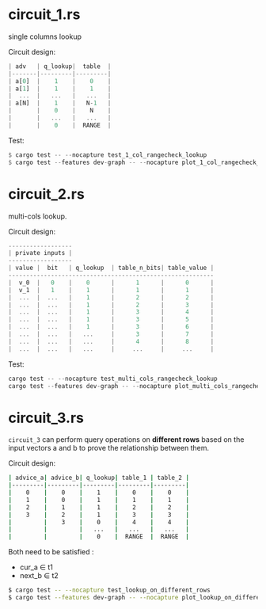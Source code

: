 # circuit_1.rs

single columns lookup


Circuit design:

```rust
| adv   | q_lookup|  table  |
|-------|---------|---------|
| a[0]  |    1    |    0    |
| a[1]  |    1    |    1    |
|  ...  |   ...   |   ...   |
| a[N]  |    1    |   N-1   |
|       |    0    |    N    |
|       |   ...   |   ...   |
|       |    0    |  RANGE  |
```

Test:
```rust
$ cargo test -- --nocapture test_1_col_rangecheck_lookup
$ cargo test --features dev-graph -- --nocapture plot_1_col_rangecheck_lookup
```

# circuit_2.rs

multi-cols lookup.

Circuit design:

```rust
------------------
| private inputs |
------------------
| value |  bit   | q_lookup  | table_n_bits| table_value |
----------------------------------------------------------
|  v_0  |   0    |    0      |      1      |      0      |
|  v_1  |   1    |    1      |      1      |      1      |
|  ...  |  ...   |    1      |      2      |      2      |
|  ...  |  ...   |    1      |      2      |      3      |
|  ...  |  ...   |    1      |      3      |      4      |
|  ...  |  ...   |    1      |      3      |      5      |
|  ...  |  ...   |    1      |      3      |      6      |
|  ...  |  ...   |   ...     |      3      |      7      |
|  ...  |  ...   |   ...     |      4      |      8      |
|  ...  |  ...   |   ...     |     ...     |     ...     |
```

Test:
```rust
cargo test -- --nocapture test_multi_cols_rangecheck_lookup
cargo test --features dev-graph -- --nocapture plot_multi_cols_rangecheck_lookup
```


# circuit_3.rs

`circuit_3` can perform query operations on **different rows** based on the input vectors a and b to prove the relationship between them.

Circuit design:
```bash
| advice_a| advice_b| q_lookup| table_1 | table_2 |
|---------|---------|---------|---------|---------|
|    0    |    0    |    1    |    0    |    0    |
|    1    |    0    |    1    |    1    |    1    |
|    2    |    1    |    1    |    2    |    2    |
|    3    |    2    |    1    |    3    |    3    |
|         |    3    |    0    |    4    |    4    |
|         |         |   ...   |   ...   |   ...   |
|         |         |    0    |  RANGE  |  RANGE  |
```

Both need to be satisfied :
 - cur_a ∈ t1
 - next_b ∈ t2

```bash
$ cargo test -- --nocapture test_lookup_on_different_rows
$ cargo test --features dev-graph -- --nocapture plot_lookup_on_different_rows
```